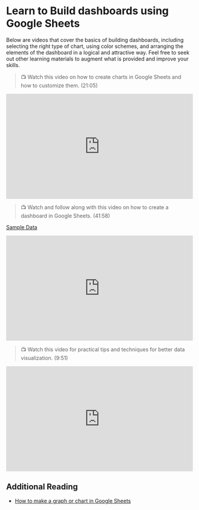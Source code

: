 # Learn to Build dashboards using Google Sheets

<aside>
  Below are videos that cover the basics of building dashboards, including selecting the right type of chart, using color schemes, and arranging the elements of the dashboard in a logical and attractive way. Feel free to seek out other learning materials to augment what is provided and improve your skills.
</aside>

> 📺 Watch this video on how to create charts in Google Sheets and how to customize them. (21:05)

<div style="position: relative; padding-bottom: 56.25%; height: 0;"><iframe width="560" height="315" src="https://www.youtube.com/embed/yte125rv8S8?list=PLeOziN9ODaKYa_vZOyDTKlZ1iNy_ZLx1c" title="How to create charts in Google Sheets (And how to customize them too)" frameborder="0" allow="accelerometer; autoplay; clipboard-write; encrypted-media; gyroscope; picture-in-picture; web-share" allowfullscreen style="position: absolute; top: 0; left: 0; width: 100%; height: 100%;"></iframe></div>

> 📺 Watch and follow along with this video on how to create a dashboard in Google Sheets. (41:58)

[Sample Data](https://docs.google.com/spreadsheets/d/1UMm90A4E9T4TW5SNBu8R2ymK9NN9YmwTFE4uoIrkAF0/copy)

<div style="position: relative; padding-bottom: 56.25%; height: 0;"><iframe width="560" height="315" src="https://www.youtube.com/embed/ICaJh0mj9Uc?list=PLeOziN9ODaKYa_vZOyDTKlZ1iNy_ZLx1c" title="How to make a Dashboard in Google Sheets (Full Tutorial)" frameborder="0" allow="accelerometer; autoplay; clipboard-write; encrypted-media; gyroscope; picture-in-picture; web-share" allowfullscreen style="position: absolute; top: 0; left: 0; width: 100%; height: 100%;"></iframe></div>


> 📺 Watch this video for practical tips and techniques for better data visualization. (9:51)

<div style="position: relative; padding-bottom: 56.25%; height: 0;"><iframe width="560" height="315" src="https://www.youtube.com/embed/t3cAUt7sOQg" title="12 Dashboard design tips for better data visualization" frameborder="0" allow="accelerometer; autoplay; clipboard-write; encrypted-media; gyroscope; picture-in-picture; web-share" allowfullscreen style="position: absolute; top: 0; left: 0; width: 100%; height: 100%;"></iframe></div>


## Additional Reading

- [How to make a graph or chart in Google Sheets](https://www.spreadsheetclass.com/make-a-graph-or-chart-in-google-sheets/)